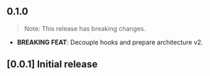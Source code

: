 ## 0.1.0

> Note: This release has breaking changes.

 - **BREAKING** **FEAT**: Decouple hooks and prepare architecture v2.

## [0.0.1] Initial release